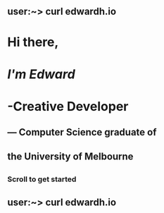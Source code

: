 ## user:~> curl edwardh.io


#  Hi there,
#  *I'm Edward*
#  -Creative Developer
##     — Computer Science graduate of
##        the University of Melbourne
##
###     Scroll to get started
## user:~> curl edwardh.io


